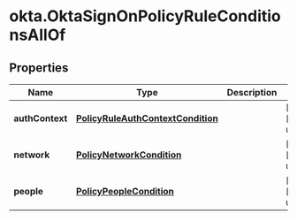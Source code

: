 # okta.OktaSignOnPolicyRuleConditionsAllOf

## Properties

Name | Type | Description | Notes
------------ | ------------- | ------------- | -------------
**authContext** | [**PolicyRuleAuthContextCondition**](PolicyRuleAuthContextCondition.md) |  | [optional] [default to undefined]
**network** | [**PolicyNetworkCondition**](PolicyNetworkCondition.md) |  | [optional] [default to undefined]
**people** | [**PolicyPeopleCondition**](PolicyPeopleCondition.md) |  | [optional] [default to undefined]

